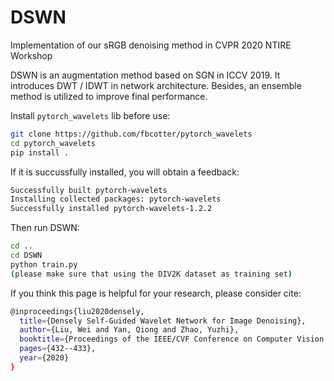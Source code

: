 # DSWN

Implementation of our sRGB denoising method in CVPR 2020 NTIRE Workshop

DSWN is an augmentation method based on SGN in ICCV 2019. It introduces DWT / IDWT in network architecture. Besides, an ensemble method is utilized to improve final performance.

Install `pytorch_wavelets` lib before use:
```bash
git clone https://github.com/fbcotter/pytorch_wavelets
cd pytorch_wavelets
pip install .
```

If it is succussfully installed, you will obtain a feedback:
```bash
Successfully built pytorch-wavelets
Installing collected packages: pytorch-wavelets
Successfully installed pytorch-wavelets-1.2.2
```

Then run DSWN:
```bash
cd ..
cd DSWN
python train.py
(please make sure that using the DIV2K dataset as training set)
```

If you think this page is helpful for your research, please consider cite:
```bash
@inproceedings{liu2020densely,
  title={Densely Self-Guided Wavelet Network for Image Denoising},
  author={Liu, Wei and Yan, Qiong and Zhao, Yuzhi},
  booktitle={Proceedings of the IEEE/CVF Conference on Computer Vision and Pattern Recognition Workshops},
  pages={432--433},
  year={2020}
}
```
